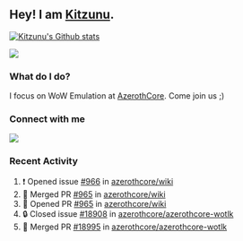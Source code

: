 ## Hey! I am [Kitzunu](https://Github.com/Kitzunu).

<!--<a href="https://github-readme-stats.kitzunu.vercel.app/api?username=Kitzunu&show_icons=true&theme=dark">
  <img align="center" src="https://github-readme-stats.kitzunu.vercel.app/api?username=Kitzunu&show_icons=true&theme=dark" />
</a>-->

[![Kitzunu's Github stats](https://github-readme-stats.vercel.app/api?username=kitzunu&theme=github_dark&show_icons=true)](https://github.com/Kitzunu)

<a href="https://github-readme-stats.kitzunu.vercel.app/api?username=Kitzunu&show_icons=true&theme=dark">
  <img align="center" src="https://github-readme-stats.vercel.app/api/top-langs/?username=Kitzunu&layout=compact&theme=dark" />
</a>

### What do I do?

I focus on WoW Emulation at [AzerothCore](https://Github.com/AzerothCore). Come join us ;)

### Connect with me
[![](https://img.shields.io/badge/AzerothCore%20Discord-Connect%20with%20me!-green)](https://discord.com/invite/gkt4y2x)

### Recent Activity

<!--START_SECTION:activity-->
1. ❗ Opened issue [#966](https://github.com/azerothcore/wiki/issues/966) in [azerothcore/wiki](https://github.com/azerothcore/wiki)
2. 🎉 Merged PR [#965](https://github.com/azerothcore/wiki/pull/965) in [azerothcore/wiki](https://github.com/azerothcore/wiki)
3. 💪 Opened PR [#965](https://github.com/azerothcore/wiki/pull/965) in [azerothcore/wiki](https://github.com/azerothcore/wiki)
4. 🔒 Closed issue [#18908](https://github.com/azerothcore/azerothcore-wotlk/issues/18908) in [azerothcore/azerothcore-wotlk](https://github.com/azerothcore/azerothcore-wotlk)
5. 🎉 Merged PR [#18995](https://github.com/azerothcore/azerothcore-wotlk/pull/18995) in [azerothcore/azerothcore-wotlk](https://github.com/azerothcore/azerothcore-wotlk)
<!--END_SECTION:activity-->

